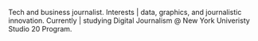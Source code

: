 Tech and business journalist.
Interests | data, graphics, and journalistic innovation.
Currently | studying Digital Journalism @ New York Univeristy Studio 20 Program.
